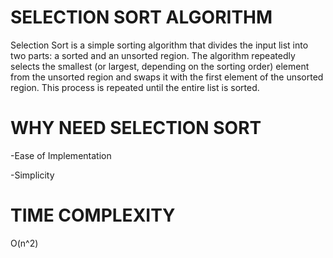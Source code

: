 # SELECTION SORT ALGORITHM  

Selection Sort is a simple sorting algorithm that divides the input list into two parts: a sorted and an unsorted region. The algorithm repeatedly selects the smallest (or largest, depending on the sorting order) element from the unsorted region and swaps it with the first element of the unsorted region. This process is repeated until the entire list is sorted.

# WHY NEED SELECTION SORT

-Ease of Implementation

-Simplicity

# TIME COMPLEXITY

O(n^2)
